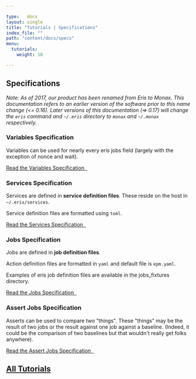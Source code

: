 ```yaml
---

type:   docs
layout: single
title: "Tutorials | Specifications"
index_file: ""
path: "content/docs/specs"
menu:
  tutorials:
    weight: 10

---
```


## Specifications

<div class="note">
	<em>Note: As of 2017, our product has been renamed from Eris to Monax. This documentation refers to an earlier version of the software prior to this name change (<= 0.16). Later versions of this documentation (=> 0.17) will change the <code>eris</code> command and <code>~/.eris</code> directory to <code>monax</code> and <code>~/.monax</code> respectively.</em>
</div>

### Variables Specification

Variables can be used for nearly every eris jobs field (largely with the exception of nonce and wait).

[Read the Variables Specification &nbsp;<i class="fa fa-chevron-circle-right" aria-hidden="true"></i>](/docs/specs/variable_specification)


### Services Specification

Services are defined in **service definition files**. These reside on the host in `~/.eris/services`.

Service definition files are formatted using `toml`.

[Read the Services Specification &nbsp;<i class="fa fa-chevron-circle-right" aria-hidden="true"></i>](/docs/specs/services_specification)


### Jobs Specification

Jobs are defined in **job definition files**.

Action definition files are formatted in `yaml` and default file is `epm.yaml`.

Examples of eris job definition files are available in the jobs_fixtures directory.

[Read the Jobs Specification &nbsp;<i class="fa fa-chevron-circle-right" aria-hidden="true"></i>](/docs/specs/jobs_specification)



### Assert Jobs Specification

Asserts can be used to compare two "things". These "things" may be the result of two jobs or the result against one job against a baseline. (Indeed, it could be the comparison of two baselines but that wouldn't really get folks anywhere).

[Read the Assert Jobs Specification &nbsp;<i class="fa fa-chevron-circle-right" aria-hidden="true"></i>](/docs/specs/asserts_specification)



## [<i class="fa fa-chevron-circle-left" aria-hidden="true"></i> All Tutorials](/docs/)




